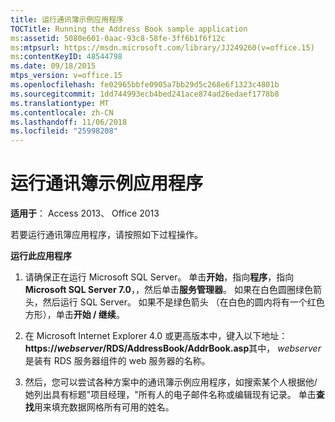 ```yaml
---
title: 运行通讯簿示例应用程序
TOCTitle: Running the Address Book sample application
ms:assetid: 5080e601-0aac-93c8-58fe-3ff6b1f6f12c
ms:mtpsurl: https://msdn.microsoft.com/library/JJ249260(v=office.15)
ms:contentKeyID: 48544798
ms.date: 09/18/2015
mtps_version: v=office.15
ms.openlocfilehash: fe02965bbfe0905a7bb29d5c268e6f1323c4801b
ms.sourcegitcommit: 1dd744993ecb4bed241ace874ad26edaef1778b8
ms.translationtype: MT
ms.contentlocale: zh-CN
ms.lasthandoff: 11/06/2018
ms.locfileid: "25998208"
---
```

# <a name="running-the-address-book-sample-application"></a>运行通讯簿示例应用程序

**适用于**： Access 2013、 Office 2013

若要运行通讯簿应用程序，请按照如下过程操作。

**运行此应用程序**

1.  请确保正在运行 Microsoft SQL Server。 单击**开始**，指向**程序**，指向**Microsoft SQL Server 7.0**，，然后单击**服务管理器**。 如果在白色圆圈绿色箭头，然后运行 SQL Server。 如果不是绿色箭头 （在白色的圆内将有一个红色方形），单击**开始 / 继续**。

2.  在 Microsoft Internet Explorer 4.0 或更高版本中，键入以下地址： **https://***webserver***/RDS/AddressBook/AddrBook.asp**其中， *webserver*是装有 RDS 服务器组件的 web 服务器的名称。

3.  然后，您可以尝试各种方案中的通讯簿示例应用程序，如搜索某个人根据他/她列出具有标题"项目经理，"所有人的电子邮件名称或编辑现有记录。 单击**查找**用来填充数据网格所有可用的姓名。


